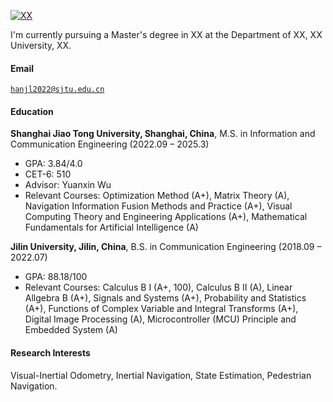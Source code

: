 [![XX](https://img.shields.io/badge/XX-github-blue?logo=github)](https://github.com/zzzwa66)

I'm currently pursuing a Master's degree in XX at the Department of XX, XX University, XX.

#### Email  
<code>hanjl2022@sjtu.edu.cn</code>  

#### Education  
**Shanghai Jiao Tong University, Shanghai, China**, M.S. in Information and Communication Engineering (2022.09 – 2025.3)  
- GPA: 3.84/4.0
- CET-6: 510
- Advisor: Yuanxin Wu
- Relevant Courses: Optimization Method (A+), Matrix Theory (A), Navigation Information Fusion Methods and Practice (A+), Visual Computing Theory and Engineering Applications (A+), Mathematical Fundamentals for Artificial Intelligence (A)

**Jilin University, Jilin, China**, B.S. in Communication Engineering (2018.09 – 2022.07)  
- GPA: 88.18/100
- Relevant Courses: Calculus B I (A+, 100), Calculus B II (A), Linear Allgebra B (A+), Signals and Systems (A+), Probability and Statistics (A+), Functions of Complex Variable and Integral Transforms (A+), Digital Image Processing (A), Microcontroller (MCU) Principle and Embedded System (A)

#### Research Interests

Visual-Inertial Odometry, Inertial Navigation, State Estimation, Pedestrian Navigation.

